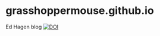 # grasshoppermouse.github.io
Ed Hagen blog
[![DOI](https://zenodo.org/badge/doi/10.5281/zenodo.16948.svg)](http://dx.doi.org/10.5281/zenodo.16948)
